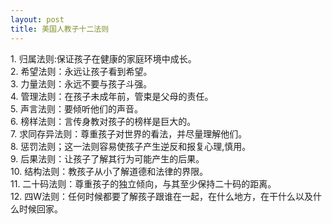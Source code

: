 ```yaml
---
layout: post
title: 美国人教子十二法则
---
```


<p>1. 归属法则:保证孩子在健康的家庭环境中成长。<br />
2. 希望法则：永远让孩子看到希望。<br />
3. 力量法则：永远不要与孩子斗强。<br />
4. 管理法则：在孩子未成年前，管束是父母的责任。<br />
5. 声言法则：要倾听他们的声音。<br />
6. 榜样法则：言传身教对孩子的榜样是巨大的。<br />
7. 求同存异法则：尊重孩子对世界的看法，并尽量理解他们。<br />
8. 惩罚法则；这一法则容易使孩子产生逆反和报复心理,慎用。<br />
9. 后果法则：让孩子了解其行为可能产生的后果。<br />
10. 结构法则：教孩子从小了解道德和法律的界限。<br />
11. 二十码法则：尊重孩子的独立倾向，与其至少保持二十码的距离。<br />
12. 四W法则：任何时候都要了解孩子跟谁在一起，在什么地方，在干什么以及什么时候回家。 </p>
